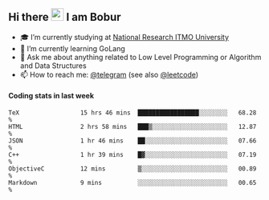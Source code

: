 ## Hi there <img src="https://media.giphy.com/media/hvRJCLFzcasrR4ia7z/giphy.gif" width="25px" height="25px"> I am Bobur

- :mortar_board: I’m currently studying at [National Research ITMO University](https://itmo.ru/)
- :seedling: I’m currently learning GoLang
- :speech_balloon: Ask me about anything related to Low Level Programming or Algorithm and Data Structures
- :mailbox: How to reach me: [@telegram](https://t.me/octoant) (see also [@leetcode](https://leetcode.com/octoant/))    

#### Coding stats in last week

<!--START_SECTION:waka-->

```text
TeX                 15 hrs 46 mins  █████████████████░░░░░░░░   68.28 %
HTML                2 hrs 58 mins   ███▒░░░░░░░░░░░░░░░░░░░░░   12.87 %
JSON                1 hr 46 mins    ██░░░░░░░░░░░░░░░░░░░░░░░   07.66 %
C++                 1 hr 39 mins    █▓░░░░░░░░░░░░░░░░░░░░░░░   07.19 %
ObjectiveC          12 mins         ▒░░░░░░░░░░░░░░░░░░░░░░░░   00.89 %
Markdown            9 mins          ░░░░░░░░░░░░░░░░░░░░░░░░░   00.65 %
```

<!--END_SECTION:waka-->
